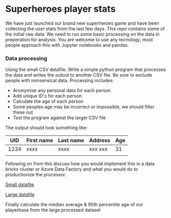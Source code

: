# Superheroes player stats

We have just launched our brand new superheroes game and have been collecting the user stats from the last few days. This repo contains some of the initial raw data. We need to run some basic processing on the data in preperation for analysis. You are welcome to use any tecnology, most people approach this with Jupyter notebooks and pandas.

### Data processing

Using the small CSV datafile. Write a simple python program that processes the data and writes the outout to another CSV file. Be sure to exclude people with nonsensical data. Processing includes:

- Anonymise any personal data for each person
- Add unique ID's for each person
- Calculate the age of each person
- Some peoples age may be incorrect or impossible, we should filter these out
- Test the program against the larger CSV file

The output should look something like:

| UID  | First name | Last name | Address | Age | 
|------|------------|-----------|---------|-----|
| 1234 | xxxx       | xxxx      | xxx xxx | 31  |
|      |            |           |         |     |

Following on from this discuss how you would implement this in a data bricks cluster or Azure Data Factory and what you would do to productionize the processor.

[Small datafile](https://raw.githubusercontent.com/BuildCircle/python-data-test/main/src/example_data_small.csv)

[Large datafile](https://raw.githubusercontent.com/BuildCircle/python-data-test/main/src/example_data_large.csv)

Finally calculate the median average & 95th percentile age of our playerbase from the large processed dataset
